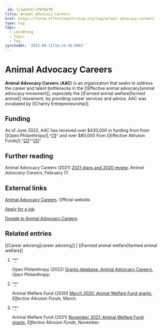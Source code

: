 ```yaml
---
_id: JjJwkAtCruTW7QeTN
title: Animal Advocacy Careers
href: https://forum.effectivealtruism.org/tag/animal-advocacy-careers
type: tag
tags:
  - LessWrong
  - Topic
  - Tag
synchedAt: '2022-09-11T14:34:30.006Z'
---
```

# Animal Advocacy Careers

**Animal Advocacy Careers** (**AAC**) is an organization that seeks to address the career and talent bottlenecks in the [[Effective animal advocacy|animal advocacy movement]], especially the [[Farmed animal welfare|farmed animal]] movement, by providing career services and advice. AAC was incubated by [[Charity Entrepreneurship]].

Funding
-------

As of June 2022, AAC has received over $430,000 in funding from from [[Open Philanthropy]],^[\[1\]](#fns5uk4iw51ph)^ and over $80,000 from [[Effective Altruism Funds]].^[\[2\]](#fn09s1xewqi28j)^^[\[3\]](#fncwy847vcuq8)^

Further reading
---------------

Animal Advocacy Careers (2021) [2021 plans and 2020 review](https://www.animaladvocacycareers.org/post/2021-plans-and-2020-review), *Animal Advocacy Careers*, February 17.

External links
--------------

[Animal Advocacy Careers](https://www.animaladvocacycareers.org/). Official website.

[Apply for a job](https://www.animaladvocacycareers.org/get-involved).

[Donate to Animal Advocacy Careers](https://www.animaladvocacycareers.org/donate/).

Related entries
---------------

[[Career advising|career advising]] | [[Farmed animal welfare|farmed animal welfare]]

1.  ^**[^](#fnrefs5uk4iw51ph)**^
    
    Open Philanthropy (2022) [Grants database: Animal Advocacy Careers](https://www.openphilanthropy.org/grants/?q=&organization-name=animal-advocacy-careers), *Open Philanthropy*.
    
2.  ^**[^](#fnref09s1xewqi28j)**^
    
    Animal Welfare Fund (2020) [March 2020: Animal Welfare Fund grants](https://funds.effectivealtruism.org/funds/payouts/march-2020-animal-welfare-fund-grants), *Effective Altruism Funds*, March.
    
3.  ^**[^](#fnrefcwy847vcuq8)**^
    
    Animal Welfare Fund (2021) [November 2021: Animal Welfare Fund grants](https://funds.effectivealtruism.org/funds/payouts/november-2021-animal-welfare-fund-grants), *Effective Altruism Funds*, November.